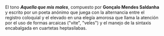 El tono ***Aquella que mis males***, compuesto por **Gonçalo Mendes Saldanha** y escrito por un poeta anónimo que juega con la alternancia entre el registro coloquial y el elevado en una elegía amorosa que llama la atención por el uso de formas arcaicas ("vite", "veles") y el manejo de la sintaxis encabalgada en cuartetas heptasílabas.